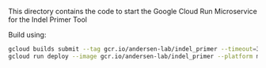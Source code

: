 This directory contains the code to start the Google Cloud Run Microservice for the Indel Primer Tool

Build using:

```bash
gcloud builds submit --tag gcr.io/andersen-lab/indel_primer --timeout=3h
gcloud run deploy --image gcr.io/andersen-lab/indel_primer --platform managed indel-primer
```